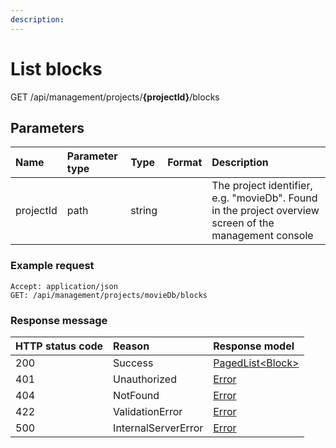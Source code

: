 ```yaml
---
description: 
---
```

# List blocks
<span class="label label--get">GET</span> /api/management/projects/**{projectId}**/blocks

## Parameters

| Name             | Parameter type | Type    | Format                                            | Description                                                                                            |
| :--------        | :------------- | :------ | :------------------------------------------------ | :----------------------------------------------------------------------------------------------------- |
| projectId        | path           | string  |                                                   | The project identifier, e.g. "movieDb". Found in the project overview screen of the management console |

### Example request

```http
Accept: application/json
GET: /api/management/projects/movieDb/blocks
```

### Response message

| HTTP status code | Reason              | Response model                            |
| :--------------- | :------------------ | :---------------------------------------- |
| 200              | Success             | [PagedList&lt;Block&gt;](/model/block.md) |
| 401              | Unauthorized        | [Error](/key-concepts/errors.md)          |
| 404              | NotFound            | [Error](/key-concepts/errors.md)          |
| 422              | ValidationError     | [Error](/key-concepts/errors.md)          |
| 500              | InternalServerError | [Error](/key-concepts/errors.md)          |